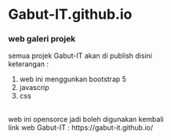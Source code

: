 # Gabut-IT.github.io
### web galeri projek  
semua projek Gabut-IT akan di publish disini <br>
keterangan :
1. web ini menggunkan bootstrap 5
2. javascrip
3. css
<br>
web ini opensorce jadi boleh digunakan kembali 
<br>
link web Gabut-IT :  https://gabut-it.github.io/
